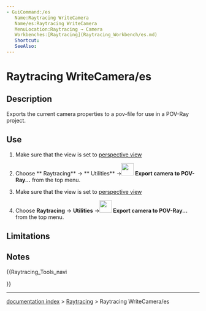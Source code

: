 ```yaml
---
- GuiCommand:/es
   Name:Raytracing WriteCamera‏‎
   Name/es:Raytracing WriteCamera‏‎
   MenuLocation:Raytracing → Camera‏‎
   Workbenches:[Raytracing](Raytracing_Workbench/es.md)
   Shortcut:
   SeeAlso:
---
```


# Raytracing WriteCamera/es


</div>

## Description

Exports the current camera properties to a pov-file for use in a POV-Ray project.

## Use

1.  Make sure that the view is set to [perspective view](Std_PerspectiveCamera.md)
2.  Choose ** Raytracing** → ** Utilities** →**<img src="images/Raytracing_Camera.png" width=32px> Export camera to POV-Ray...** from the top menu.




1.  Make sure that the view is set to [perspective view](Std_PerspectiveCamera.md)
2.  Choose **Raytracing** → **Utilities** →**<img src="images/Raytracing_WriteCamera.svg" width=32px> Export camera to POV-Ray...** from the top menu.

## Limitations

## Notes





{{Raytracing_Tools_navi

}}

---
[documentation index](../README.md) > [Raytracing](Raytracing_Workbench.md) > Raytracing WriteCamera/es
